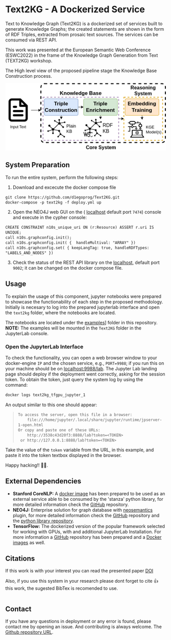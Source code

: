 # Text2KG - A Dockerized Service

Text to Knowledge Graph (Text2KG) is a dockerized set of services built to generate Knowledge Graphs; the created statements are shown in the form of RDF Triples, extracted from prosaic text sources. The services can be consumed via REST API. 

This work was presented at the European Semantic Web Conference (ESWC2022) in the frame of the Knowledge Graph Generation from Text (TEXT2KG) workshop. 

The High level view of the proposed pipeline stage the Knowledge Base Construction process.

<p align="center">
  <img src="https://github.com/d1egoprog/Text2KG/blob/main/img/diagram.png?raw=true" alt="High level Pipeline"/>
</p>

## System Preparation

To run the entire system, perform the following steps:

1. Download and excecute the docker compose file

```
git clone https://github.com/d1egoprog/Text2KG.git
docker-compose -p text2kg -f deploy.yml up
```

2. Open the NEO4J web GUI on the ( [localhost](http://0.0.0.0:7474/browser/) default port `7474`) console and execute in the cypher console:

```
CREATE CONSTRAINT n10s_unique_uri ON (r:Resource) ASSERT r.uri IS UNIQUE;
call n10s.graphconfig.init();
call n10s.graphconfig.init( {  handleMultival: "ARRAY" })
call n10s.graphconfig.set( { keepLangTag: true, handleRDFTypes: "LABELS_AND_NODES" })
```

3. Check the status of the REST API library on the [localhost](http://0.0.0.0:9002/api/v1/ui), default port `9002`; it can be changed on the docker compose file.

## Usage

To explain the usage of this component, jupyter notebooks were prepared to showcase the functionability of each step in the proposed methodology. Initially is necesary to log into the prepared jupyterlab interface and open the `text2kg` folder, where the notebooks are located.

The notebooks are located under the [examples](examples/)] folder in this repository. **NOTE:** The examples will be mounted in the `Text2KG` folder in the JupyterLab console.

### Open the JupyterLab Interface

To check the functionality, you can open a web browser window to your docker-engine `IP` and the chosen service, e.g., `PORT=9988`; if you run this on your machine should be on [localhost:9988/lab](http://localhost:9988/lab). The Jupyter Lab landing page should deploy if the deployment went correctly, asking for the session token. To obtain the token, just query the system log by using the command:

``` BASH
docker logs text2kg_tfgpu_jupyter_1
```

An output similar to this one should appear:

>     To access the server, open this file in a browser:
>         file:///home/jupyter/.local/share/jupyter/runtime/jpserver-1-open.html
>     Or copy and paste one of these URLs:
>         http://3538c43d20f3:8888/lab?token=<TOKEN>
>      or http://127.0.0.1:8888/lab?token=<TOKEN>

Take the value of the `token` variable from the URL, *<TOKEN>* in this example, and paste it into the token textbox displayed in the browser.

Happy hacking!! 🖖🖖.


## External Dependencies

* **Stanford CoreNLP:** A [docker image](https://hub.docker.com/r/d1egoprog/stanford-corenlp) has been prepared to be used as an external service able to be consumed by the 'stanza' python library, for more detailed information check the [GitHub](https://github.com/d1egoprog/docker-stanford-corenlp) repository.
* **NEO4J:** Enterprise solution for graph database with [neosemantics](https://neo4j.com/labs/neosemantics/) plugin, for more detailed information check the [GitHub](https://github.com/neo4j-labs/neosemantics) repository and the [python library repository](https://github.com/neo4j-labs/rdflib-neo4j).  
* **TensorFlow:** The dockerized version of the popular framework selected for working with GPUs, with and additional JupyterLab Installation. For more information a [GitHub](https://github.com/d1egoprog/docker-tensorflow-gpu-jupyter) repository has been prepared and a [Docker images](https://hub.docker.com/r/d1egoprog/tensorflow-gpu-jupyter) as well.


## Citations 

If this work is with your interest you can read the presented paper [DOI](http://doi.org)

Also, if you use this system in your research please dont forget to cite 👍 this work, the sugested BibTex is recomended to use.

``` BibTex

```

## Contact

If you have any questions in deployment or any error is found, please contact me by opening an issue. And contributing is always welcome. The [Github repository URL](https://github.com/d1egoprog/Text2KG).
